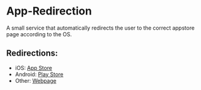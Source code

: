 # App-Redirection
A small service that automatically redirects the user to the correct appstore page according to the OS.

## Redirections:
- iOS: [App Store](https://apps.apple.com/app/escalar-alcoi%C3%A0-i-comtat/id6503638314)
- Android: [Play Store](https://play.google.com/store/apps/details?id=org.escalaralcoiaicomtat.android)
- Other: [Webpage](https://escalaralcoiaicomtat.org)

